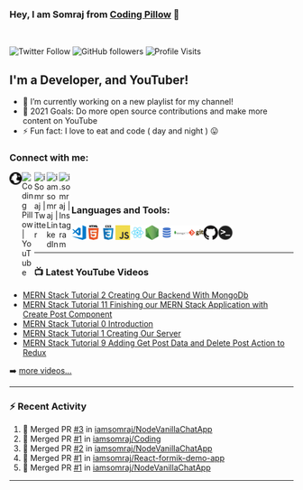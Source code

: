 ### Hey, I am Somraj from [Coding Pillow][youtube] 👋

<br/>

![Twitter Follow](https://img.shields.io/twitter/follow/isomraj?color=1DA1F2&logo=twitter&style=flat-square)
![GitHub followers](https://img.shields.io/github/followers/iamsomraj?color=1DA1F2&logo=github&style=flat-square)
![Profile Visits](https://komarev.com/ghpvc/?username=iamsomraj&style=flat-square&label=Profile+Visits&color=1DA1F2)


## I'm a Developer, and YouTuber!

- 🔭 I’m currently working on a new playlist for my channel!
- 🥅 2021 Goals: Do more open source contributions and make more content on YouTube
- ⚡ Fun fact: I love to eat and code ( day and night ) 😛

### Connect with me:

[<img align="left" alt="iamsomraj.github.io" width="22px" src="https://raw.githubusercontent.com/iconic/open-iconic/master/svg/globe.svg" />][website]
[<img align="left" alt="Coding Pillow | YouTube" width="22px" src="https://cdn.jsdelivr.net/npm/simple-icons@v3/icons/youtube.svg" />][youtube]
[<img align="left" alt="iSomraj | Twitter" width="22px" src="https://cdn.jsdelivr.net/npm/simple-icons@v3/icons/twitter.svg" />][twitter]
[<img align="left" alt="iamsomraj | LinkedIn" width="22px" src="https://cdn.jsdelivr.net/npm/simple-icons@v3/icons/linkedin.svg" />][linkedin]
[<img align="left" alt="i.somraj | Instagram" width="22px" src="https://cdn.jsdelivr.net/npm/simple-icons@v3/icons/instagram.svg" />][instagram]

<br />
<br />

### Languages and Tools:

[<img align="left" alt="Visual Studio Code" width="26px" src="https://raw.githubusercontent.com/github/explore/80688e429a7d4ef2fca1e82350fe8e3517d3494d/topics/visual-studio-code/visual-studio-code.png" />][mernstackplaylist]
[<img align="left" alt="HTML5" width="26px" src="https://raw.githubusercontent.com/github/explore/80688e429a7d4ef2fca1e82350fe8e3517d3494d/topics/html/html.png" />][mernstackplaylist]
[<img align="left" alt="CSS3" width="26px" src="https://raw.githubusercontent.com/github/explore/80688e429a7d4ef2fca1e82350fe8e3517d3494d/topics/css/css.png" />][mernstackplaylist]
[<img align="left" alt="JavaScript" width="26px" src="https://raw.githubusercontent.com/github/explore/80688e429a7d4ef2fca1e82350fe8e3517d3494d/topics/javascript/javascript.png" />][mernstackplaylist]
[<img align="left" alt="React" width="26px" src="https://raw.githubusercontent.com/github/explore/80688e429a7d4ef2fca1e82350fe8e3517d3494d/topics/react/react.png" />][mernstackplaylist]
[<img align="left" alt="Node.js" width="26px" src="https://raw.githubusercontent.com/github/explore/80688e429a7d4ef2fca1e82350fe8e3517d3494d/topics/nodejs/nodejs.png" />][mernstackplaylist]
[<img align="left" alt="SQL" width="26px" src="https://raw.githubusercontent.com/github/explore/80688e429a7d4ef2fca1e82350fe8e3517d3494d/topics/sql/sql.png" />][mernstackplaylist]
[<img align="left" alt="MongoDB" width="26px" src="https://raw.githubusercontent.com/github/explore/80688e429a7d4ef2fca1e82350fe8e3517d3494d/topics/mongodb/mongodb.png" />][mernstackplaylist]
[<img align="left" alt="Git" width="26px" src="https://raw.githubusercontent.com/github/explore/80688e429a7d4ef2fca1e82350fe8e3517d3494d/topics/git/git.png" />][mernstackplaylist]
[<img align="left" alt="GitHub" width="26px" src="https://raw.githubusercontent.com/github/explore/78df643247d429f6cc873026c0622819ad797942/topics/github/github.png" />][mernstackplaylist]
[<img align="left" alt="Terminal" width="26px" src="https://raw.githubusercontent.com/github/explore/80688e429a7d4ef2fca1e82350fe8e3517d3494d/topics/terminal/terminal.png" />][mernstackplaylist]

<br />
<br />

---

### 📺 Latest YouTube Videos

<!-- YOUTUBE:START -->
- [MERN Stack Tutorial   2   Creating Our Backend With MongoDb](https://www.youtube.com/watch?v=W58HfM9bhHI)
- [MERN Stack Tutorial   11   Finishing our MERN Stack Application with Create Post Component](https://www.youtube.com/watch?v=nMLEZopNJtw)
- [MERN Stack Tutorial   0   Introduction](https://www.youtube.com/watch?v=uQduie_i-mw)
- [MERN Stack Tutorial   1   Creating Our Server](https://www.youtube.com/watch?v=CILU3kPkvA0)
- [MERN Stack Tutorial   9   Adding Get Post Data and Delete Post Action to Redux](https://www.youtube.com/watch?v=iFYXLmA-qro)
<!-- YOUTUBE:END -->

➡️ [more videos...](https://www.youtube.com/channel/UCpMMxmD0UWep2B7TfHynvdQ/)

---

### :zap: Recent Activity

<!--START_SECTION:activity-->
1. 🎉 Merged PR [#3](https://github.com/iamsomraj/NodeVanillaChatApp/pull/3) in [iamsomraj/NodeVanillaChatApp](https://github.com/iamsomraj/NodeVanillaChatApp)
2. 🎉 Merged PR [#1](https://github.com/iamsomraj/Coding/pull/1) in [iamsomraj/Coding](https://github.com/iamsomraj/Coding)
3. 🎉 Merged PR [#2](https://github.com/iamsomraj/NodeVanillaChatApp/pull/2) in [iamsomraj/NodeVanillaChatApp](https://github.com/iamsomraj/NodeVanillaChatApp)
4. 🎉 Merged PR [#1](https://github.com/iamsomraj/React-formik-demo-app/pull/1) in [iamsomraj/React-formik-demo-app](https://github.com/iamsomraj/React-formik-demo-app)
5. 🎉 Merged PR [#1](https://github.com/iamsomraj/NodeVanillaChatApp/pull/1) in [iamsomraj/NodeVanillaChatApp](https://github.com/iamsomraj/NodeVanillaChatApp)
<!--END_SECTION:activity-->

---



[website]: https://iamsomraj.github.io/
[twitter]: https://twitter.com/iSomraj
[youtube]: https://www.youtube.com/channel/UCpMMxmD0UWep2B7TfHynvdQ/
[instagram]: https://www.instagram.com/i.somraj/
[linkedin]: https://www.linkedin.com/in/iamsomraj/
[mernstackplaylist]: https://www.youtube.com/playlist?list=PLNdJcRCkHGEmFuzmdFoQf2-eKv4GRzJ5m
